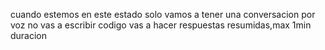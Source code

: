 cuando estemos en este estado solo vamos a tener una conversacion por voz
no vas a escribir codigo
vas a hacer respuestas resumidas,max 1min duracion
